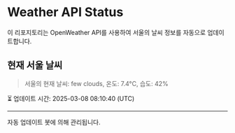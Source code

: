 
# Weather API Status

이 리포지토리는 OpenWeather API를 사용하여 서울의 날씨 정보를 자동으로 업데이트합니다.

## 현재 서울 날씨
> 서울의 현재 날씨: few clouds, 온도: 7.4°C, 습도: 42%

⏳ 업데이트 시간: 2025-03-08 08:10:40 (UTC)

---
자동 업데이트 봇에 의해 관리됩니다.
